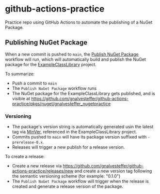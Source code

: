 # github-actions-practice
Practice repo using GitHub Actions to automate the publishing of a NuGet Package.

## Publishing NuGet Package
When a new commit is pushed to `main`, the [Publish NuGet Package](https://github.com/gnalvesteffer/github-actions-practice/blob/main/.github/workflows/publish-nuget-package.yaml) workflow will run, which will automatically build and publish the NuGet package for the [ExampleClassLibrary](https://github.com/gnalvesteffer/github-actions-practice/tree/main/src/GithubActionsPractice/ExampleClassLibrary) project.

To summarize:
- Push a commit to `main`
- The `Publish NuGet Package` workflow runs
- The NuGet package for the ExampleClassLibrary gets published, and is visible at https://github.com/gnalvesteffer/github-actions-practice/pkgs/nuget/gnalvesteffer_nugetpractice

### Versioning
- The package's version string is automatically generated usin the latest tag via [MinVer](https://github.com/adamralph/minver), referenced in the ExampleClassLibrary project.
- Commits pushed to `main` will have its package version suffixed with `-prerelease-0.x`.
- Releases will trigger a new publish for a release version.

To create a release:
- Create a new release via https://github.com/gnalvesteffer/github-actions-practice/releases/new and create a new version tag following the semantic versioning scheme (for example: "0.1.0")
- The `Publish NuGet Package` workflow will trigger when the release is created and generate a release version of the package.

